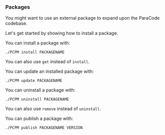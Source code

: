 ### Packages

You might want to use an external package
to expand upon the ParaCode codebase.

Let's get started by showing how to install
a package.

You can install a package with:
```shell
./PCPM install PACKAGENAME
```
You can also use `get` instead of `install`.

You can update an installed package with:
```shell
./PCPM update PACKAGENAME
```

You can uninstall a package with:
```shell
./PCPM uninstall PACKAGENAME
```
You can also use `remove` instead of `uninstall`.

You can publish a package with:
```shell
./PCPM publish PACKAGENAME VERSION
```
